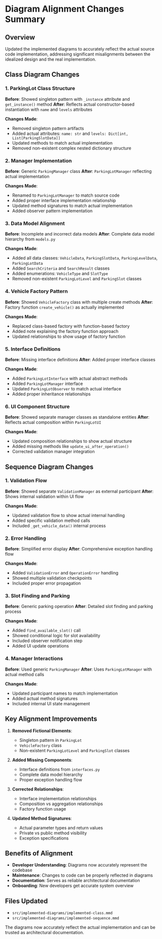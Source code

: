 # Diagram Alignment Changes Summary

## Overview

Updated the implemented diagrams to accurately reflect the actual source code implementation, addressing significant misalignments between the idealized design and the real implementation.

## Class Diagram Changes

### 1. **ParkingLot Class Structure**

**Before**: Showed singleton pattern with `_instance` attribute and `get_instance()` method
**After**: Reflects actual constructor-based instantiation with `name` and `levels` attributes

**Changes Made**:

- Removed singleton pattern artifacts
- Added actual attributes: `name: str` and `levels: Dict[int, List[ParkingSlotData]]`
- Updated methods to match actual implementation
- Removed non-existent complex nested dictionary structure

### 2. **Manager Implementation**

**Before**: Generic `ParkingManager` class
**After**: `ParkingLotManager` reflecting actual implementation

**Changes Made**:

- Renamed to `ParkingLotManager` to match source code
- Added proper interface implementation relationship
- Updated method signatures to match actual implementation
- Added observer pattern implementation

### 3. **Data Model Alignment**

**Before**: Incomplete and incorrect data models
**After**: Complete data model hierarchy from `models.py`

**Changes Made**:

- Added all data classes: `VehicleData`, `ParkingSlotData`, `ParkingLevelData`, `ParkingLotData`
- Added `SearchCriteria` and `SearchResult` classes
- Added enumerations: `VehicleType` and `SlotType`
- Removed non-existent `ParkingLotLevel` and `ParkingSlot` classes

### 4. **Vehicle Factory Pattern**

**Before**: Showed `VehicleFactory` class with multiple create methods
**After**: Factory function `create_vehicle()` as actually implemented

**Changes Made**:

- Replaced class-based factory with function-based factory
- Added note explaining the factory function approach
- Updated relationships to show usage of factory function

### 5. **Interface Definitions**

**Before**: Missing interface definitions
**After**: Added proper interface classes

**Changes Made**:

- Added `ParkingLotInterface` with actual abstract methods
- Added `ParkingLotManager` interface
- Updated `ParkingLotObserver` to match actual interface
- Added proper inheritance relationships

### 6. **UI Component Structure**

**Before**: Showed separate manager classes as standalone entities
**After**: Reflects actual composition within `ParkingLotUI`

**Changes Made**:

- Updated composition relationships to show actual structure
- Added missing methods like `update_ui_after_operation()`
- Corrected validation manager integration

## Sequence Diagram Changes

### 1. **Validation Flow**

**Before**: Showed separate `ValidationManager` as external participant
**After**: Shows internal validation within UI flow

**Changes Made**:

- Updated validation flow to show actual internal handling
- Added specific validation method calls
- Included `_get_vehicle_data()` internal process

### 2. **Error Handling**

**Before**: Simplified error display
**After**: Comprehensive exception handling flow

**Changes Made**:

- Added `ValidationError` and `OperationError` handling
- Showed multiple validation checkpoints
- Included proper error propagation

### 3. **Slot Finding and Parking**

**Before**: Generic parking operation
**After**: Detailed slot finding and parking process

**Changes Made**:

- Added `find_available_slot()` call
- Showed conditional logic for slot availability
- Included observer notification step
- Added UI update operations

### 4. **Manager Interactions**

**Before**: Used generic `ParkingManager`
**After**: Uses `ParkingLotManager` with actual method calls

**Changes Made**:

- Updated participant names to match implementation
- Added actual method signatures
- Included internal UI state management

## Key Alignment Improvements

1. **Removed Fictional Elements**:

   - Singleton pattern in `ParkingLot`
   - `VehicleFactory` class
   - Non-existent `ParkingLotLevel` and `ParkingSlot` classes

2. **Added Missing Components**:

   - Interface definitions from `interfaces.py`
   - Complete data model hierarchy
   - Proper exception handling flow

3. **Corrected Relationships**:

   - Interface implementation relationships
   - Composition vs aggregation relationships
   - Factory function usage

4. **Updated Method Signatures**:
   - Actual parameter types and return values
   - Private vs public method visibility
   - Exception specifications

## Benefits of Alignment

- **Developer Understanding**: Diagrams now accurately represent the codebase
- **Maintenance**: Changes to code can be properly reflected in diagrams
- **Documentation**: Serves as reliable architectural documentation
- **Onboarding**: New developers get accurate system overview

## Files Updated

- `src/implemented-diagrams/implemented-class.mmd`
- `src/implemented-diagrams/implemented-sequence.mmd`

The diagrams now accurately reflect the actual implementation and can be trusted as architectural documentation.
